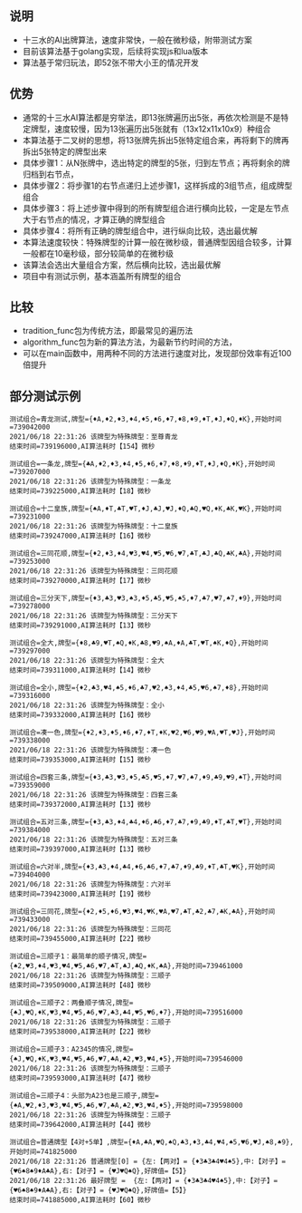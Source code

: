 ## 说明
* 十三水的AI出牌算法，速度非常快，一般在微秒级，附带测试方案
* 目前该算法基于golang实现，后续将实现js和lua版本
* 算法基于常归玩法，即52张不带大小王的情况开发

## 优势
* 通常的十三水AI算法都是穷举法，即13张牌遍历出5张，再依次检测是不是特定牌型，速度较慢，因为13张遍历出5张就有（13x12x11x10x9）种组合
* 本算法基于二叉树的思想，将13张牌先拆出5张特定组合来，再将剩下的牌再拆出5张特定的牌型出来
* 具体步骤1：从N张牌中，选出特定的牌型的5张，归到左节点；再将剩余的牌归档到右节点，
* 具体步骤2：将步骤1的右节点递归上述步骤1，这样拆成的3组节点，组成牌型组合
* 具体步骤3：将上述步骤中得到的所有牌型组合进行横向比较，一定是左节点大于右节点的情况，才算正确的牌型组合
* 具体步骤4：将所有正确的牌型组合中，进行纵向比较，选出最优解  
* 本算法速度较快：特殊牌型的计算一般在微秒级，普通牌型因组合较多，计算一般都在10毫秒级，部分较简单的在微秒级  
* 该算法会选出大量组合方案，然后横向比较，选出最优解
* 项目中有测试示例，基本涵盖所有牌型的组合

## 比较
* tradition_func包为传统方法，即最常见的遍历法
* algorithm_func包为新的算法方法，为最新节约时间的方法，
* 可以在main函数中，用两种不同的方法进行速度对比，发现部份效率有近100倍提升

## 部分测试示例
```
测试组合=青龙测试,牌型={♦A,♦2,♦3,♦4,♦5,♦6,♦7,♦8,♦9,♦T,♦J,♦Q,♦K},开始时间=739042000
2021/06/18 22:31:26 该牌型为特殊牌型：至尊青龙
结束时间=739196000,AI算法耗时【154】微秒

测试组合=一条龙,牌型={♣A,♦2,♦3,♦4,♦5,♦6,♦7,♦8,♦9,♦T,♦J,♦Q,♦K},开始时间=739207000
2021/06/18 22:31:26 该牌型为特殊牌型：一条龙
结束时间=739225000,AI算法耗时【18】微秒

测试组合=十二皇族,牌型={♠A,♦T,♣T,♥T,♦J,♣J,♥J,♦Q,♣Q,♥Q,♦K,♣K,♥K},开始时间=739231000
2021/06/18 22:31:26 该牌型为特殊牌型：十二皇族
结束时间=739247000,AI算法耗时【16】微秒

测试组合=三同花顺,牌型={♦2,♦3,♦4,♥3,♥4,♥5,♥6,♥7,♣T,♣J,♣Q,♣K,♣A},开始时间=739253000
2021/06/18 22:31:26 该牌型为特殊牌型：三同花顺
结束时间=739270000,AI算法耗时【17】微秒

测试组合=三分天下,牌型={♦3,♣3,♥3,♠3,♦5,♣5,♥5,♠5,♦7,♣7,♥7,♠7,♦9},开始时间=739278000
2021/06/18 22:31:26 该牌型为特殊牌型：三分天下
结束时间=739291000,AI算法耗时【13】微秒

测试组合=全大,牌型={♦8,♣9,♥T,♠Q,♦K,♣8,♥9,♠A,♦A,♣T,♥T,♠K,♦Q},开始时间=739297000
2021/06/18 22:31:26 该牌型为特殊牌型：全大
结束时间=739311000,AI算法耗时【14】微秒

测试组合=全小,牌型={♦2,♣3,♥4,♠5,♦6,♣7,♥2,♠3,♦4,♣5,♥6,♠7,♦8},开始时间=739316000
2021/06/18 22:31:26 该牌型为特殊牌型：全小
结束时间=739332000,AI算法耗时【16】微秒

测试组合=凑一色,牌型={♦2,♦3,♦5,♦6,♦7,♦T,♦K,♥2,♥6,♥9,♥A,♥T,♥J},开始时间=739338000
2021/06/18 22:31:26 该牌型为特殊牌型：凑一色
结束时间=739353000,AI算法耗时【15】微秒

测试组合=四套三条,牌型={♦3,♣3,♥3,♦5,♣5,♥5,♦7,♥7,♠7,♦9,♣9,♥9,♠T},开始时间=739359000
2021/06/18 22:31:26 该牌型为特殊牌型：四套三条
结束时间=739372000,AI算法耗时【13】微秒

测试组合=五对三条,牌型={♦3,♣3,♦4,♣4,♦6,♣6,♦7,♣7,♦9,♣9,♦T,♣T,♥T},开始时间=739384000
2021/06/18 22:31:26 该牌型为特殊牌型：五对三条
结束时间=739397000,AI算法耗时【13】微秒

测试组合=六对半,牌型={♦3,♣3,♦4,♣4,♦6,♣6,♦7,♣7,♦9,♣9,♦T,♣T,♥K},开始时间=739404000
2021/06/18 22:31:26 该牌型为特殊牌型：六对半
结束时间=739423000,AI算法耗时【19】微秒

测试组合=三同花,牌型={♦2,♦5,♦6,♥3,♥4,♥K,♥A,♥7,♣T,♣2,♣7,♣K,♣A},开始时间=739433000
2021/06/18 22:31:26 该牌型为特殊牌型：三同花
结束时间=739455000,AI算法耗时【22】微秒

测试组合=三顺子1：最简单的顺子情况,牌型={♠2,♥3,♦4,♥3,♥4,♥5,♣6,♥7,♣T,♣J,♣Q,♦K,♣A},开始时间=739461000
2021/06/18 22:31:26 该牌型为特殊牌型：三顺子
结束时间=739509000,AI算法耗时【48】微秒

测试组合=三顺子2：两叠顺子情况,牌型={♠J,♥Q,♦K,♥3,♥4,♥5,♣6,♥7,♣3,♣4,♥5,♥6,♦7},开始时间=739516000
2021/06/18 22:31:26 该牌型为特殊牌型：三顺子
结束时间=739538000,AI算法耗时【22】微秒

测试组合=三顺子3：A2345的情况,牌型={♠J,♥Q,♦K,♥3,♥4,♥5,♣6,♥7,♣A,♣2,♥3,♥4,♦5},开始时间=739546000
2021/06/18 22:31:26 该牌型为特殊牌型：三顺子
结束时间=739593000,AI算法耗时【47】微秒

测试组合=三顺子4：头部为A23也是三顺子,牌型={♠A,♥2,♦3,♥3,♥4,♥5,♣6,♥7,♣A,♣2,♥3,♥4,♦5},开始时间=739598000
2021/06/18 22:31:26 该牌型为特殊牌型：三顺子
结束时间=739642000,AI算法耗时【44】微秒

测试组合=普通牌型【4对+5单】,牌型={♦A,♣A,♥Q,♠Q,♣3,♦3,♣4,♥4,♠5,♥6,♥J,♠8,♠9},开始时间=741825000
2021/06/18 22:31:26 普通牌型[0] = {左:【两对】= {♦3♣3♣4♥4♠5},中:【对子】= {♥6♠8♠9♦A♣A},右:【对子】= {♥J♥Q♠Q},好牌值=【5】}
2021/06/18 22:31:26 最好牌型 =  {左:【两对】= {♦3♣3♣4♥4♠5},中:【对子】= {♥6♠8♠9♦A♣A},右:【对子】= {♥J♥Q♠Q},好牌值=【5】}
结束时间=741885000,AI算法耗时【60】微秒

```

